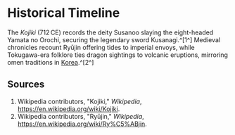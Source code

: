 # Historical Timeline

The *Kojiki* (712 CE) records the deity Susanoo slaying the eight-headed Yamata no Orochi, securing the legendary sword Kusanagi.^[1^] Medieval chronicles recount Ryūjin offering tides to imperial envoys, while Tokugawa-era folklore ties dragon sightings to volcanic eruptions, mirroring omen traditions in [Korea](../../Korea/Historical-Timeline/README.md).^[2^]

## Sources
1. Wikipedia contributors, "Kojiki," *Wikipedia*, <https://en.wikipedia.org/wiki/Kojiki>.
2. Wikipedia contributors, "Ryūjin," *Wikipedia*, <https://en.wikipedia.org/wiki/Ry%C5%ABjin>.
